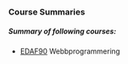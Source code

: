 ### Course Summaries

##### Summary of following courses:

* [EDAF90](http://cs.lth.se/edaf90/) Webbprogrammering

